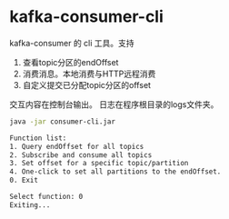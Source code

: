 # kafka-consumer-cli

kafka-consumer 的 cli 工具。支持

1. 查看topic分区的endOffset
2. 消费消息。本地消费与HTTP远程消费
3. 自定义提交已分配topic分区的offset

交互内容在控制台输出。
日志在程序根目录的logs文件夹。

```sh
java -jar consumer-cli.jar

Function list:
1. Query endOffset for all topics
2. Subscribe and consume all topics
3. Set offset for a specific topic/partition
4. One-click to set all partitions to the endOffset.
0. Exit

Select function: 0
Exiting...
```

